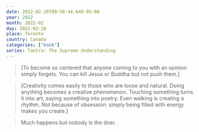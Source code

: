 ```yaml
---
date: 2022-02-26T09:50:44.648-05:00
year: 2022
month: 2022-02
day: 2022-02-26
place: Toronto
country: Canada
categories: ["book"]
series: Tantra: The Supreme Understanding
---
```

> [To become so centered that anyone coming to you with an opinion simply forgets. You can kill Jesus or Buddha but not push them.]

> [Creativity comes easily to those who are loose and natural. Doing anything becomes a creative phenomenon. Touching something turns it into art, saying something into poetry. Even walking is creating a rhythm. Not because of obsession: simply being filled with energy makes you create.]

> Much happens but nobody is the doer.
